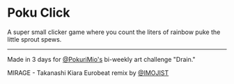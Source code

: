 # Poku Click
A super small clicker game where you count the liters of rainbow puke the little sprout spews.

---

Made in 3 days for [@PokuriMio's](https://x.com/pokurimio) bi-weekly art challenge "Drain."

MIRAGE - Takanashi Kiara Eurobeat remix by [@IMOJIST](https://imojist.carrd.co/)

